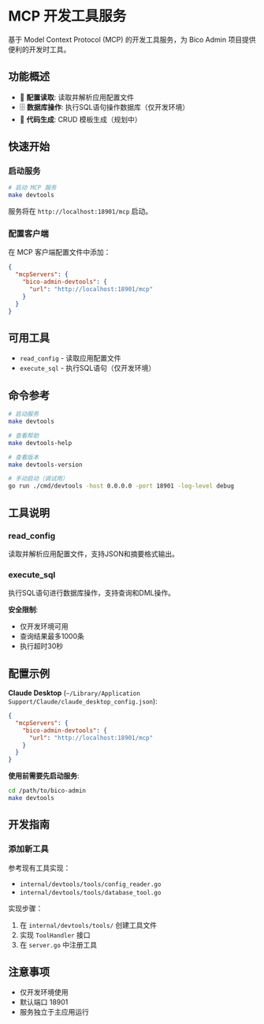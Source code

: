 # MCP 开发工具服务

基于 Model Context Protocol (MCP) 的开发工具服务，为 Bico Admin 项目提供便利的开发时工具。

## 功能概述

- 📖 **配置读取**: 读取并解析应用配置文件
- 🗄️ **数据库操作**: 执行SQL语句操作数据库（仅开发环境）
- 🔧 **代码生成**: CRUD 模板生成（规划中）

## 快速开始

### 启动服务

```bash
# 启动 MCP 服务
make devtools
```

服务将在 `http://localhost:18901/mcp` 启动。

### 配置客户端

在 MCP 客户端配置文件中添加：

```json
{
  "mcpServers": {
    "bico-admin-devtools": {
      "url": "http://localhost:18901/mcp"
    }
  }
}
```

## 可用工具

- `read_config` - 读取应用配置文件
- `execute_sql` - 执行SQL语句（仅开发环境）

## 命令参考

```bash
# 启动服务
make devtools

# 查看帮助
make devtools-help

# 查看版本
make devtools-version

# 手动启动（调试用）
go run ./cmd/devtools -host 0.0.0.0 -port 18901 -log-level debug
```

## 工具说明

### read_config
读取并解析应用配置文件，支持JSON和摘要格式输出。

### execute_sql
执行SQL语句进行数据库操作，支持查询和DML操作。

**安全限制**:
- 仅开发环境可用
- 查询结果最多1000条
- 执行超时30秒

## 配置示例

**Claude Desktop** (`~/Library/Application Support/Claude/claude_desktop_config.json`):
```json
{
  "mcpServers": {
    "bico-admin-devtools": {
      "url": "http://localhost:18901/mcp"
    }
  }
}
```

**使用前需要先启动服务**:
```bash
cd /path/to/bico-admin
make devtools
```

## 开发指南

### 添加新工具

参考现有工具实现：
- `internal/devtools/tools/config_reader.go`
- `internal/devtools/tools/database_tool.go`

实现步骤：
1. 在 `internal/devtools/tools/` 创建工具文件
2. 实现 `ToolHandler` 接口
3. 在 `server.go` 中注册工具

## 注意事项

- 仅开发环境使用
- 默认端口 18901
- 服务独立于主应用运行
